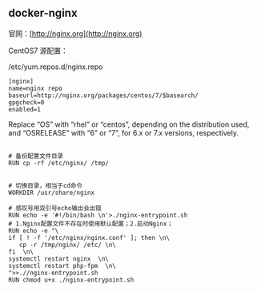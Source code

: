 ## docker-nginx

官网：[http://nginx.org](http://nginx.org)  

CentOS7 源配置：

/etc/yum.repos.d/nginx.repo
```text
[nginx]
name=nginx repo
baseurl=http://nginx.org/packages/centos/7/$basearch/
gpgcheck=0
enabled=1
```

Replace “OS” with “rhel” or “centos”, depending on the distribution used, and “OSRELEASE” with “6” or “7”, for 6.x or 7.x versions, respectively.


 
 ```text

# 备份配置文件目录
RUN cp -rf /etc/nginx/ /tmp/


# 切换目录，相当于cd命令
WORKDIR /usr/share/nginx

# 感叹号用双引号echo输出会出错
RUN echo -e '#!/bin/bash \n'>./nginx-entrypoint.sh
# 1.Nginx配置文件不存在时使用默认配置；2.启动Nginx；
RUN echo -e "\
if [ ! -f '/etc/nginx/nginx.conf' ]; then \n\
    cp -r /tmp/nginx/ /etc/ \n\
fi  \n\
systemctl restart nginx  \n\
systemctl restart php-fpm  \n\
">>.//nginx-entrypoint.sh
RUN chmod u+x ./nginx-entrypoint.sh

```


